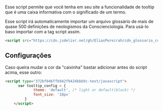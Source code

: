 Esse script permite que você tenha em seu site a funcionalidade de tooltip que é uma caixa informativa com o significado de um termo.

Esse script irá automaticamente importar um arquivo glossário de mais de quase 500 definições de neologismos da Conscienciologia.
Para usá-lo baso importar com a tag script assim.
```html
<script src="https://cdn.jsdelivr.net/gh/EliasPereirah/cdn_glossario_conscienciologico@main/tooltip_conscienciologico.js"></script>
```

## Configurações
Caso queira mudar a cor da "caixinha" bastar adicionar antes do script acima, esse outro:

```html
<script type="372bf046ffb942f9424bbb9c-text/javascript">
      var tooltip_config = {
             theme: 'default', /* light or default(black) */
             font_size: '18px'
         }
    </script>
```



